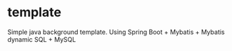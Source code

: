 # template
Simple java background template. Using Spring Boot + Mybatis + Mybatis dynamic SQL + MySQL
